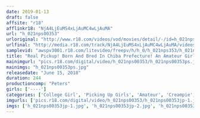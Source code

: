 ```yaml
---
date: 2019-01-13
draft: false
affsite: "r18"
afflinkr18: "NjA4LjEuMS4xLjAuMC4wLjAuMA"
url: "h_021nps00353"
urloriginal: "http://www.r18.com/videos/vod/movies/detail/-/id=h_021nps00353"
urlfinal: "http://media.r18.com/track/NjA4LjEuMS4xLjAuMC4wLjAuMA/videos/vod/movies/detail/-/id=h_021nps00353"
samplevid: "awspv3001.r18.com/litevideo/freepv/h/h_0/h_021nps353/h_021nps353_dmb_w.mp4"
title: "Real Pickup! Born And Bred In Chiba Prefecture! An Amateur Girl Is Throbbing With Orgasmic Pleasure, But This Horny Cherry Boy Doesn't Give A Shit, He Just Keeps On Pumping That Pussy! He Will Only Be Satisfied After A Mind-Blowing Creampie Explosion!"
mainimgurl: "pics.r18.com/digital/video/h_021nps00353/h_021nps00353ps.jpg"
mainimgs: "h_021nps00353ps.jpg"
releasedate: "June 15, 2018"
duration: 244
productioncomp: "Peters"
girls: ['----']
categories: ['College Girl', 'Picking Up Girls', 'Amateur', 'Creampie', 'Cum Swallowing', 'Over 4 Hours', 'Hi-Def']
imgurls: ['pics.r18.com/digital/video/h_021nps00353/h_021nps00353jp-1.jpg', 'pics.r18.com/digital/video/h_021nps00353/h_021nps00353jp-2.jpg', 'pics.r18.com/digital/video/h_021nps00353/h_021nps00353jp-3.jpg', 'pics.r18.com/digital/video/h_021nps00353/h_021nps00353jp-4.jpg', 'pics.r18.com/digital/video/h_021nps00353/h_021nps00353jp-5.jpg', 'pics.r18.com/digital/video/h_021nps00353/h_021nps00353jp-6.jpg', 'pics.r18.com/digital/video/h_021nps00353/h_021nps00353jp-7.jpg', 'pics.r18.com/digital/video/h_021nps00353/h_021nps00353jp-8.jpg', 'pics.r18.com/digital/video/h_021nps00353/h_021nps00353jp-9.jpg', 'pics.r18.com/digital/video/h_021nps00353/h_021nps00353jp-10.jpg', 'pics.r18.com/digital/video/h_021nps00353/h_021nps00353jp-11.jpg', 'pics.r18.com/digital/video/h_021nps00353/h_021nps00353jp-12.jpg', 'pics.r18.com/digital/video/h_021nps00353/h_021nps00353jp-13.jpg', 'pics.r18.com/digital/video/h_021nps00353/h_021nps00353jp-14.jpg', 'pics.r18.com/digital/video/h_021nps00353/h_021nps00353jp-15.jpg', 'pics.r18.com/digital/video/h_021nps00353/h_021nps00353jp-16.jpg', 'pics.r18.com/digital/video/h_021nps00353/h_021nps00353jp-17.jpg', 'pics.r18.com/digital/video/h_021nps00353/h_021nps00353jp-18.jpg', 'pics.r18.com/digital/video/h_021nps00353/h_021nps00353jp-19.jpg', 'pics.r18.com/digital/video/h_021nps00353/h_021nps00353jp-20.jpg']
imgs: ['h_021nps00353jp-1.jpg', 'h_021nps00353jp-2.jpg', 'h_021nps00353jp-3.jpg', 'h_021nps00353jp-4.jpg', 'h_021nps00353jp-5.jpg', 'h_021nps00353jp-6.jpg', 'h_021nps00353jp-7.jpg', 'h_021nps00353jp-8.jpg', 'h_021nps00353jp-9.jpg', 'h_021nps00353jp-10.jpg', 'h_021nps00353jp-11.jpg', 'h_021nps00353jp-12.jpg', 'h_021nps00353jp-13.jpg', 'h_021nps00353jp-14.jpg', 'h_021nps00353jp-15.jpg', 'h_021nps00353jp-16.jpg', 'h_021nps00353jp-17.jpg', 'h_021nps00353jp-18.jpg', 'h_021nps00353jp-19.jpg', 'h_021nps00353jp-20.jpg']
---
```

